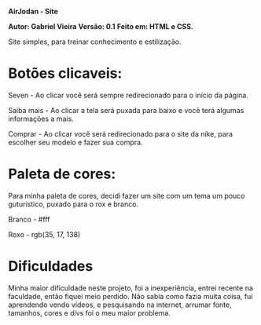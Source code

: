<b>AirJodan - Site</b>

<b>Autor: Gabriel Vieira</b>
<b>Versão: 0.1</b>
<b>Feito em: HTML e CSS.</b>

Site simples, para treinar conhecimento e estilização.

<h1>Botões clicaveis:</h1>

Seven - Ao clicar você será sempre redirecionado para o início da página.

Saiba mais - Ao clicar a tela será puxada para baixo e você terá algumas informações a mais.

Comprar - Ao clicar você será redirecionado para o site da nike, para escolher seu modelo e fazer sua compra.

<h1>Paleta de cores:</h1>

Para minha paleta de cores, decidi fazer um site com um tema um pouco guturistico, puxado para o rox e branco.

Branco - #fff

Roxo - rgb(35, 17, 138)

<h1>Dificuldades</h1>

Minha maior dificuldade neste projeto, foi a inexperiência, entrei recente na faculdade, então fiquei meio perdido.
Não sabia como fazia muita coisa, fui aprendendo vendo vídeos, e pesquisando na internet, arrumar fonte, tamanhos, 
cores e divs foi o meu maior problema.

